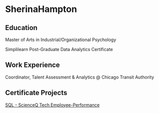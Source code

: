 # SherinaHampton

## Education
Master of Arts in Industrial/Organizational Psychology

Simplilearn Post-Graduate Data Analytics Certificate

## Work Experience
Coordinator, Talent Assessment & Analytics @ Chicago Transit Authority

## Certificate Projects
[SQL - ScienceQ Tech Employee-Performance](url)
